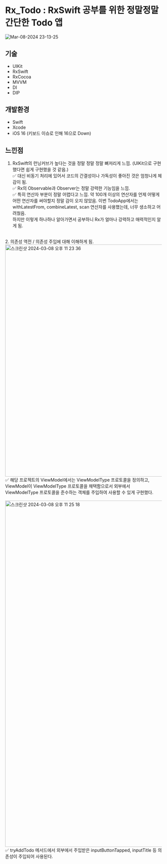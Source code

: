 # Rx_Todo : RxSwift 공부를 위한 정말정말 간단한 Todo 앱
![Mar-08-2024 23-13-25](https://github.com/YeoSeongil/Rx_Todo/assets/75207506/990bd945-8959-4b17-b5ce-cfff4d487da5)

## 기술
- UIKit
- RxSwift
- RxCocoa
- MVVM
- DI
- DIP

## 개발환경
- Swift
- Xcode
- iOS 16 (키보드 이슈로 인해 16으로 Down)

## 느낀점
1. RxSwift의 런닝커브가 높다는 것을 정말 정말 정말 뼈저리게 느낌. (UIKit으로 구현했다면 쉽게 구현했을 것 같음.)</br>
✅ 대신 비동기 처리에 있어서 코드의 간결성이나 가독성이 좋아진 것은 엄청나게 체감이 됨.</br>
✅ Rx의 Observable과 Observer는 정말 강력한 기능임을 느낌.</br>
✅ 특히 연산자 부분이 정말 어렵다고 느낌. 약 100개 이상의 연산자를 언제 어떻게 어떤 연산자를 써야할지 정말 감이 오지 않았음. 이번 TodoApp에서는 withLatestFrom, combineLatest, scan 연산자를 사용했는데, 너무 생소하고 어려웠음.</br>
하지만 이렇게 하나하나 알아가면서 공부하니 Rx가 얼마나 강력하고 매력적인지 알게 됨.</br>
</br>
2. 의존성 역전 / 의존성 주입에 대해 이해하게 됨.</br>
<img width="744" alt="스크린샷 2024-03-08 오후 11 23 36" src="https://github.com/YeoSeongil/Rx_Todo/assets/75207506/a77d53b8-7035-48a7-9c0a-5fc2864315cc"></br>
✅ 해당 프로젝트의 ViewModel에서는 ViewModelType 프로토콜을 정의하고, ViewModel이 ViewModelType 프로토콜을 채택함으로서 외부에서 ViewModelType 프로토콜을 준수하는 객체를 주입하여 사용할 수 있게 구현했다.</br>
</br>
<img width="1110" alt="스크린샷 2024-03-08 오후 11 25 18" src="https://github.com/YeoSeongil/Rx_Todo/assets/75207506/04a166ef-08d4-45cc-9cc3-ffa876c46b1a"></br>
✅ tryAddTodo 메서드에서 외부에서 주입받은 inputButtonTapped, inputTitle 등 의존성이 주입되어 사용된다.</br>


